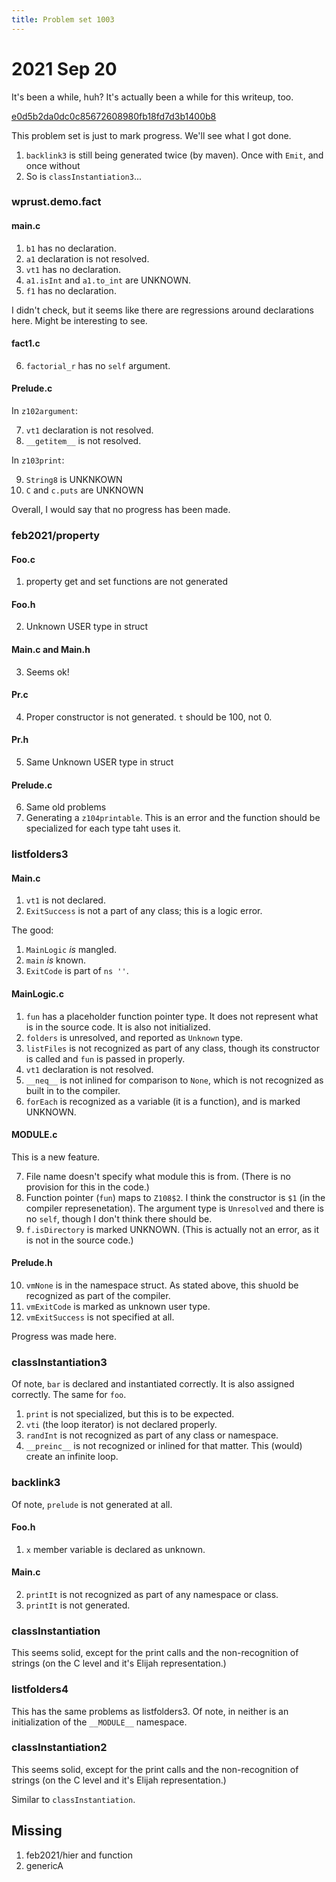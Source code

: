 ```yaml
---
title: Problem set 1003
---
```


# 2021 Sep 20

It's been a while, huh?  It's actually been a while for this writeup, too.

[e0d5b2da0dc0c85672608980fb18fd7d3b1400b8](https://gitlab.com/elijah-team/elijah-lang/-/commit/e0d5b2da0dc0c85672608980fb18fd7d3b1400b8)

This problem set is just to mark progress.  We'll see what I got done.

1. `backlink3` is still being generated twice (by maven).  Once with `Emit`, and once without
2. So is `classInstantiation3`...

### wprust.demo.fact

#### main.c

1. `b1` has no declaration.
2. `a1` declaration is not resolved.
3. `vt1` has no declaration.
4. `a1.isInt` and `a1.to_int` are UNKNOWN.
5. `f1` has no declaration.

I didn't check, but it seems like there are regressions around declarations here.  Might be interesting to see.

#### fact1.c

6. `factorial_r` has no `self` argument.

#### Prelude.c

In `z102argument`:

7. `vt1` declaration is not resolved.
8. `__getitem__` is not resolved.

In `z103print`:

9. `String8` is UNKNKOWN
10. `C` and `c.puts` are UNKNOWN

Overall, I would say that no progress has been made.

### feb2021/property

#### Foo.c

1. property get and set functions are not generated

#### Foo.h

2. Unknown USER type in struct

#### Main.c and Main.h

3. Seems ok!

#### Pr.c

4. Proper constructor is not generated.  `t` should be 100, not 0.

#### Pr.h

5. Same Unknown USER type in struct

#### Prelude.c

6. Same old problems
7. Generating a `z104printable`.  This is an error and the function should be specialized for each type taht uses it.

### listfolders3

#### Main.c

1. `vt1` is not declared.
2. `ExitSuccess` is not a part of any class; this is a logic error.

The good:

1. `MainLogic` _is_ mangled.
2. `main` _is_ known.
3. `ExitCode` is part of `ns ''`.

#### MainLogic.c

1. `fun` has a placeholder function pointer type.  It does not represent what is in the source code.  It is also not initialized.
2. `folders` is unresolved, and reported as `Unknown` type.
3. `listFiles` is not recognized as part of any class, though its constructor is called and `fun` is passed in properly.
4. `vt1` declaration is not resolved.
5. `__neq__` is not inlined for comparison to `None`, which is not recognized as built in to the compiler.
6. `forEach` is recognized as a variable (it is a function), and is marked UNKNOWN.

#### __MODULE__.c

This is a new feature.

7. File name doesn't specify what module this is from. (There is no provision for this in the code.)
8. Function pointer (`fun`) maps to `Z108$2`.  I think the constructor is `$1` (in the compiler represenetation).  The argument type is `Unresolved` and there is no `self`, though I don't think there should be.
9. `f.isDirectory` is marked UNKNOWN.  (This is actually not an error, as it is not in the source code.)

#### Prelude.h

10. `vmNone` is in the namespace struct.  As stated above, this shuold be recognized as part of the compiler.
11. `vmExitCode` is marked as unknown user type.
12. `vmExitSuccess` is not specified at all.

Progress was made here.

### classInstantiation3

Of note, `bar` is declared and instantiated correctly.  It is also assigned correctly.  The same for `foo`.

1. `print` is not specialized, but this is to be expected.
2. `vti` (the loop iterator) is not declared properly.
3. `randInt` is not recognized as part of any class or namespace.
4. `__preinc__` is not recognized or inlined for that matter.  This (would) create an infinite loop.

### backlink3

Of note, `prelude` is not generated at all.

#### Foo.h

1. `x` member variable is declared as unknown.

#### Main.c

2. `printIt` is not recognized as part of any namespace or class.
3. `printIt` is not generated.

### classInstantiation

This seems solid, except for the print calls and the non-recognition of strings (on the C level and it's Elijah representation.)

### listfolders4

This has the same problems as listfolders3.  Of note, in neither is an initialization of the `__MODULE__` namespace.

### classInstantiation2

This seems solid, except for the print calls and the non-recognition of strings (on the C level and it's Elijah representation.)

Similar to `classInstantiation`.

## Missing

1. feb2021/hier and function
2. genericA
